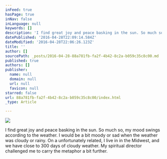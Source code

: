 ```yaml
---
inFeed: true
hasPage: true
inNav: false
inLanguage: null
keywords: []
description: 'I find great joy and peace basking in the sun. So much so, my mood swings according to the weather. I would be a bit moody or sad when the weather was cloudy or rainy. On a unfortunately related, I live in in the Midwest, and we have close to 300 days of cloudy weather. My spiritual director challenged me to carry the metaphor a bit further. '
datePublished: '2016-04-28T22:09:14.584Z'
dateModified: '2016-04-28T22:06:26.123Z'
title: ''
author: []
sourcePath: _posts/2016-04-28-88a781fb-fa2f-4b42-8c2a-b059c35c8c00.md
published: true
authors: []
publisher:
  name: null
  domain: null
  url: null
  favicon: null
starred: false
url: 88a781fb-fa2f-4b42-8c2a-b059c35c8c00/index.html
_type: Article

---
```

![](https://the-grid-user-content.s3-us-west-2.amazonaws.com/a348de43-c607-4abb-b2a7-08901b7bf6a8.jpg)

I find great joy and peace basking in the sun. So much so, my mood swings according to the weather. I would be a bit moody or sad when the weather was cloudy or rainy. On a unfortunately related, I live in in the Midwest, and we have close to 300 days of cloudy weather. My spiritual director challenged me to carry the metaphor a bit further.